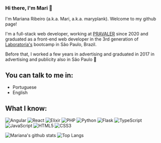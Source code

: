 ### Hi there, I'm Mari 👋

I'm Mariana Ribeiro (a.k.a. Mari, a.k.a. maryplank). Welcome to my github page!

I'm a full-stack web developer, working at [PRAVALER](https://www.pravaler.com.br/) since 2020 and graduated as a front-end web developer in the 3rd generation of [Laboratoria's](https://www.laboratoria.la/en) bootcamp in São Paulo, Brazil.

Before that, I worked a few years in advertising and graduated in 2017 in advertising and publicity also in São Paulo :grimacing:	

## You can talk to me in:

* Portuguese 
* English

## What I know:

![Angular](https://img.shields.io/badge/-Angular-2472CF?style=flat-square&logo=angular)
![React](https://img.shields.io/badge/React-black?style=flat-square&logo=react)
![Elixir](https://img.shields.io/badge/-Elixir-381454?style=flat-square&logo=elixir)
![PHP](https://img.shields.io/badge/PHP-black?style=flat-square&logo=php)
![Python](https://img.shields.io/badge/-Python%203-black?style=flat-square&logo=python)
![Flask](https://img.shields.io/badge/Flask-black?style=flat-square&logo=flask)
![TypeScript](https://img.shields.io/badge/-TypeScript-007ACC?style=flat-square&logo=typescript)
![JavaScript](https://img.shields.io/badge/-JavaScript-black?style=flat-square&logo=javascript)
![HTML5](https://img.shields.io/badge/-HTML5-E34F26?style=flat-square&logo=html5&logoColor=white)
![CSS3](https://img.shields.io/badge/-CSS3-1572B6?style=flat-square&logo=css3)


![Mariana's github stats](https://github-readme-stats.vercel.app/api?username=maryplank&theme=onedark&show_icons=true) 
![Top Langs](https://github-readme-stats.vercel.app/api/top-langs/?username=maryplank)
